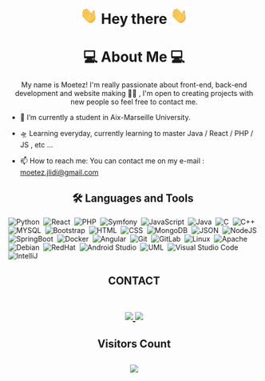 
<h1 align="center"><img alt="wave" src="https://raw.githubusercontent.com/dhiaabdelli/dhiaabdelli/main/Hi.gif" width="35"> Hey there <img alt="wave" src="https://raw.githubusercontent.com/dhiaabdelli/dhiaabdelli/main/Hi.gif" width="35">
</h1>
<h1 align="center"> 💻 About Me 💻</h1>
<p align="center">
My name is Moetez! I'm really passionate about front-end, back-end development and website making 👨‍💻 , I'm open to creating projects with new people so feel free to contact me.
    <br>

- 🔭 I’m currently a student in Aix-Marseille University.

- 🛸 Learning everyday, currently learning to master Java / React / PHP / JS , etc ...

- 📫 How to reach me: You can contact me on my e-mail : <a href="mailto:moetez.jlidi@gmail.com">  moetez.jlidi@gmail.com
<p align="center">
  <h2 align="center">🛠 Languages and Tools&nbsp;</h2>

![Python](https://img.shields.io/badge/-Python-05122A?style=for-the-badge&logo=python)&nbsp;
![React](https://img.shields.io/badge/-react-05122A?style=for-the-badge&logo=react)&nbsp;
![PHP](https://img.shields.io/badge/-php-05122A?style=for-the-badge&logo=php)&nbsp;
![Symfony](https://img.shields.io/badge/-symfony-05122A?style=for-the-badge&logo=symfony)&nbsp;
![JavaScript](https://img.shields.io/badge/-JavaScript-05122A?style=for-the-badge&logo=javascript)&nbsp;
![Java](https://img.shields.io/badge/-Java-05122A?style=for-the-badge&logo=Java&logoColor=FFA518)&nbsp;
![C](https://img.shields.io/badge/-C-05122A?style=for-the-badge&logo=C&logoColor=A8B9CC)&nbsp;
![C++](https://img.shields.io/badge/-c++-05122A?style=for-the-badge&logo=cplusplus)&nbsp;
![MYSQL](https://img.shields.io/badge/-MYSQL-05122A?style=for-the-badge&logo=mysql)&nbsp;
![Bootstrap](https://img.shields.io/badge/-Bootstrap-05122A?style=for-the-badge&logo=bootstrap&logoColor=563D7C)&nbsp;
![HTML](https://img.shields.io/badge/-HTML-05122A?style=for-the-badge&logo=HTML5)&nbsp;
![CSS](https://img.shields.io/badge/-CSS-05122A?style=for-the-badge&logo=CSS3&logoColor=1572B6)&nbsp;
![MongoDB](https://img.shields.io/badge/-MongoDB-05122A?style=for-the-badge&logo=mongodb&logoColor=1572B6)&nbsp;
![JSON](https://img.shields.io/badge/-json-05122A?style=for-the-badge&logo=json)&nbsp;
![NodeJS](https://img.shields.io/badge/nodejs-05122A?style=for-the-badge&logo=Node.js)&nbsp;
![SpringBoot](https://img.shields.io/badge/springboot-05122A?style=for-the-badge&logo=springboot)&nbsp;
![Docker](https://img.shields.io/badge/docker-05122A?style=for-the-badge&logo=docker)&nbsp;
![Angular](https://img.shields.io/badge/angular-05122A?style=for-the-badge&logo=angular)&nbsp;
![Git](https://img.shields.io/badge/-Git-05122A?style=for-the-badge&logo=git)&nbsp;
![GitLab](https://img.shields.io/badge/gitlab-05122A?style=for-the-badge&logo=gitlab)&nbsp;
![Linux](https://img.shields.io/badge/-linux-05122A?style=for-the-badge&logo=linux)&nbsp;
![Apache](https://img.shields.io/badge/apache-05122A?style=for-the-badge&logo=apache)&nbsp;
![Debian](https://img.shields.io/badge/debian-05122A?style=for-the-badge&logo=debian)&nbsp;
![RedHat](https://img.shields.io/badge/redhat-05122A?style=for-the-badge&logo=redhat)&nbsp;
![Android Studio](https://img.shields.io/badge/android%20Studio-05122A?style=for-the-badge&logo=androidstudio)&nbsp;
![UML](https://img.shields.io/badge/UML-05122A?style=for-the-badge&logo=Uml)&nbsp;
![Visual Studio Code](https://img.shields.io/badge/-Visual%20Studio%20Code-05122A?style=for-the-badge&logo=visual-studio-code&logoColor=007ACC)&nbsp;
![IntelliJ](https://img.shields.io/badge/Intellij%20Idea-05122A?logo=intellij-idea&style=for-the-badge)&nbsp;
</p>
<h2 align="center"> CONTACT <br/><br/>
<p align="center">
<a  href="https://www.linkedin.com/in/moetezjlidi/"><img src="https://img.shields.io/badge/-Moetez%20Jlidi-3423A6?style=for-the-badge&logo=linkedin&logoColor=white"/> </a>
 <a href="mailto:moetez.jlidi@gmail.com"><img src="https://img.shields.io/badge/-moetez.jlidi@gmail.com-D14836?style=for-the-badge&logo=Gmail&logoColor=white"/></a>
</p>
<h2 align="center">Visitors Count<br/><br/>
    <img src="https://profile-counter.glitch.me/MoetezJlidi/count.svg" />
    </p>
